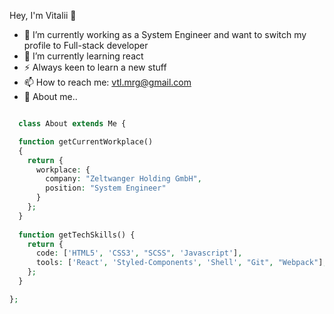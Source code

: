 Hey, I'm Vitalii  👋

- 🔭 I’m currently working as a System Engineer and want to switch my profile to Full-stack developer
- 🌱 I’m currently learning react
- ⚡ Always keen to learn a new stuff
- 📫 How to reach me: vtl.mrg@gmail.com
- 💬 About me..

```php

  class About extends Me {

  function getCurrentWorkplace() 
  {
    return {
      workplace: {
        company: "Zeltwanger Holding GmbH",
        position: "System Engineer"
      }
    };
  }
  
  function getTechSkills() {
    return {
      code: ['HTML5', 'CSS3', "SCSS", 'Javascript'],
      tools: ['React', 'Styled-Components', 'Shell', "Git", "Webpack"],
    };
  }

};

```
    


<!--
**vmorgunov/vmorgunov** is a ✨ _special_ ✨ repository because its `README.md` (this file) appears on your GitHub profile.
### Hi there 👋
Here are some ideas to get you started:

- 🔭 I’m currently working on ...
- 🌱 I’m currently learning ...
- 👯 I’m looking to collaborate on ...
- 🤔 I’m looking for help with ...
- 💬 Ask me about ...
- 📫 How to reach me: ...
- 😄 Pronouns: ...
- ⚡ Fun fact: ...
-->
